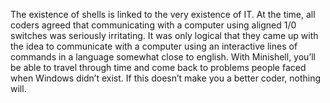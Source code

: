 The existence of shells is linked to the very existence of IT. At the time, all coders agreed
that communicating with a computer using aligned 1/0 switches was seriously
irritating. It was only logical that they came up with the idea to communicate with
a computer using an interactive lines of commands in a language somewhat close
to english.
With Minishell, you’ll be able to travel through time and come back to problems
people faced when Windows didn’t exist. If this doesn’t make you a better coder, nothing
will.
